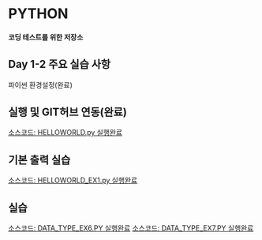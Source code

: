 # PYTHON
#### 코딩 테스트를 위한 저장소

## Day 1-2 주요 실습 사항
파이썬 환경설정(완료)

## 실행 및 GIT허브 연동(완료)
[소스코드: HELLOWORLD.py 실행완료](https://github.com/dreamdp01/PYTHON/blob/master/DAY1-2/HELLOWORLD.py)

## 기본 출력 실습
[소스코드: HELLOWORLD_EX1.py 실행완료](https://github.com/dreamdp01/PYTHON/blob/master/DAY1-2/HELLOWORLD_EX1.py)

## 실습 
[소스코드: DATA_TYPE_EX6.PY 실행완료](https://github.com/dreamdp01/PYTHON/blob/master/DAY1-2/DATA_TYPE_EX6.py)
[소스코드: DATA_TYPE_EX7.PY 실행완료](https://github.com/dreamdp01/PYTHON/blob/master/DAY1-2/DATA_TYPE_EX7.py)
